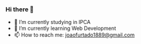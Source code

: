 ### Hi there 👋
    
- 🔭 I’m currently studying in IPCA
- 🌱 I’m currently learning Web Development
- 📫 How to reach me: joaofurtado1889@gmail.com


